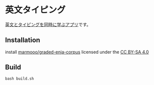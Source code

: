# 英文タイピング

[英文とタイピングを同時に学ぶアプリ](https://marmooo.github.io/english-sentences-typing/)です。

## Installation

install
[marmooo/graded-enja-corpus](https://github.com/marmooo/graded-enja-corpus)
licensed under the
[CC BY-SA 4.0](https://creativecommons.org/licenses/by-sa/4.0/)

## Build

```
bash build.sh
```
